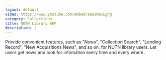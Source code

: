 ```yaml
---
layout: default
video: https://www.youtube.com/embed/9a8JMeCLgPg
category: Collections
title: NUTN Library APP
description: |
---
```

Provide convenient features, such as "News", "Collection Search", "Lending Record", "New Acquisitions News", and so on, for NUTN library users. Let users get news and look for infomation every time and every where.